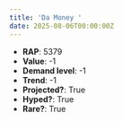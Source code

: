 ```yaml
---
title: 'Da Money '
date: 2025-08-06T00:00:00Z
---
```

- **RAP**: 5379
- **Value**: -1
- **Demand level**: -1
- **Trend**: -1
- **Projected?**: True
- **Hyped?**: True
- **Rare?**: True
